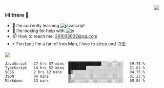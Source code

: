 <img align='right' src='https://github-readme-stats.vercel.app/api?username=niaogege&show_icons=true&theme=radical'/>

### Hi there 👋

- 🌱 I’m currently learning ![javascript](https://img.shields.io/badge/javacript-learn-orange)
- 🤔 I’m looking for help with ![ts](https://img.shields.io/badge/ts-learn-yellow)
- 📫 How to reach me: 291003932@qq.com
- ⚡ Fun fact:  I'm a fan of Iron Man, I love to sleep and 书法

![](https://github-readme-stats.vercel.app/api/top-langs/?username=niaogege&layout=compact)

<!--START_SECTION:waka-->
```text
JavaScript   27 hrs 57 mins  ███████████████░░░░░░░░░░   59.78 % 
TypeScript   14 hrs 52 mins  ████████░░░░░░░░░░░░░░░░░   31.82 % 
SCSS         2 hrs 12 mins   █▒░░░░░░░░░░░░░░░░░░░░░░░   04.73 % 
JSON         34 mins         ▒░░░░░░░░░░░░░░░░░░░░░░░░   01.23 % 
Markdown     23 mins         ▒░░░░░░░░░░░░░░░░░░░░░░░░   00.84 % 
```
<!--END_SECTION:waka-->
